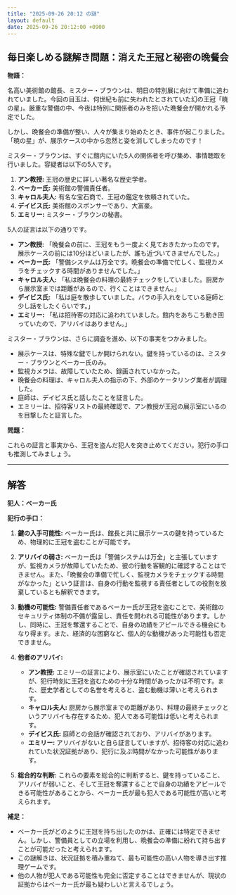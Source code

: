 ```yaml
---
title: "2025-09-26 20:12 の謎"
layout: default
date: 2025-09-26 20:12:00 +0900
---
```

## 毎日楽しめる謎解き問題：消えた王冠と秘密の晩餐会

**物語：**

名高い美術館の館長、ミスター・ブラウンは、明日の特別展に向けて準備に追われていました。今回の目玉は、何世紀も前に失われたとされていた幻の王冠「暁の星」。厳重な警備の中、今夜は特別に関係者のみを招いた晩餐会が開かれる予定でした。

しかし、晩餐会の準備が整い、人々が集まり始めたとき、事件が起こりました。「暁の星」が、展示ケースの中から忽然と姿を消してしまったのです！

ミスター・ブラウンは、すぐに館内にいた5人の関係者を呼び集め、事情聴取を行いました。容疑者は以下の5人です。

1.  **アン教授:** 王冠の歴史に詳しい著名な歴史学者。
2.  **ベーカー氏:** 美術館の警備責任者。
3.  **キャロル夫人:** 有名な宝石商で、王冠の鑑定を依頼されていた。
4.  **デイビス氏:** 美術館のスポンサーであり、大富豪。
5.  **エミリー:** ミスター・ブラウンの秘書。

5人の証言は以下の通りです。

*   **アン教授:** 「晩餐会の前に、王冠をもう一度よく見ておきたかったのです。展示ケースの前には10分ほどいましたが、誰も近づいてきませんでした。」
*   **ベーカー氏:** 「警備システムは万全です。晩餐会の準備で忙しく、監視カメラをチェックする時間がありませんでした。」
*   **キャロル夫人:** 「私は晩餐会の料理の最終チェックをしていました。厨房から展示室までは距離があるので、行くことはできません。」
*   **デイビス氏:** 「私は庭を散歩していました。バラの手入れをしている庭師と少し話をしたくらいです。」
*   **エミリー:** 「私は招待客の対応に追われていました。館内をあちこち動き回っていたので、アリバイはありません。」

ミスター・ブラウンは、さらに調査を進め、以下の事実をつかみました。

*   展示ケースは、特殊な鍵でしか開けられない。鍵を持っているのは、ミスター・ブラウンとベーカー氏のみ。
*   監視カメラは、故障していたため、録画されていなかった。
*   晩餐会の料理は、キャロル夫人の指示の下、外部のケータリング業者が調理した。
*   庭師は、デイビス氏と話したことを証言した。
*   エミリーは、招待客リストの最終確認で、アン教授が王冠の展示室にいるのを目撃したと証言した。

**問題：**

これらの証言と事実から、王冠を盗んだ犯人を突き止めてください。犯行の手口も推測してみましょう。

---

## 解答

**犯人：ベーカー氏**

**犯行の手口：**

1.  **鍵の入手可能性:** ベーカー氏は、館長と共に展示ケースの鍵を持っているため、物理的に王冠を盗むことが可能です。

2.  **アリバイの弱さ:** ベーカー氏は「警備システムは万全」と主張していますが、監視カメラが故障していたため、彼の行動を客観的に確認することはできません。また、「晩餐会の準備で忙しく、監視カメラをチェックする時間がなかった」という証言は、自身の行動を監視する責任者としての役割を放棄しているとも解釈できます。

3.  **動機の可能性:** 警備責任者であるベーカー氏が王冠を盗むことで、美術館のセキュリティ体制の不備が露呈し、責任を問われる可能性があります。しかし、同時に、王冠を奪還することで、自身の功績をアピールできる機会にもなり得ます。また、経済的な困窮など、個人的な動機があった可能性も否定できません。

4.  **他者のアリバイ:**
    *   **アン教授:** エミリーの証言により、展示室にいたことが確認されていますが、犯行時刻に王冠を盗むための十分な時間があったかは不明です。また、歴史学者としての名誉を考えると、盗む動機は薄いと考えられます。
    *   **キャロル夫人:** 厨房から展示室までの距離があり、料理の最終チェックというアリバイも存在するため、犯人である可能性は低いと考えられます。
    *   **デイビス氏:** 庭師との会話が確認されており、アリバイがあります。
    *   **エミリー:** アリバイがないと自ら証言していますが、招待客の対応に追われていた状況証拠があり、犯行に及ぶ時間がなかった可能性があります。

5.  **総合的な判断:** これらの要素を総合的に判断すると、鍵を持っていること、アリバイが弱いこと、そして王冠を奪還することで自身の功績をアピールできる可能性があることから、ベーカー氏が最も犯人である可能性が高いと考えられます。

**補足：**

*   ベーカー氏がどのように王冠を持ち出したのかは、正確には特定できません。しかし、警備員としての立場を利用し、晩餐会の準備に紛れて持ち出すことが可能だったと考えられます。
*   この謎解きは、状況証拠を積み重ねて、最も可能性の高い人物を導き出す推理ゲームです。
*   他の人物が犯人である可能性も完全に否定することはできませんが、現状の証拠からはベーカー氏が最も疑わしいと言えるでしょう。
